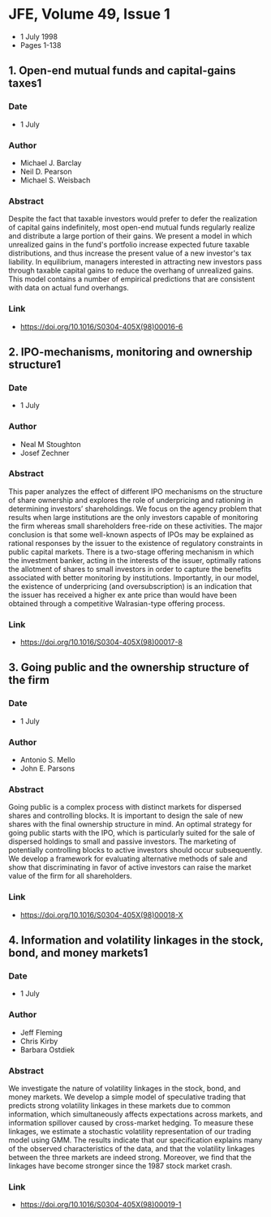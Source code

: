 # JFE, Volume 49, Issue 1
- 1 July 1998
- Pages 1-138

## 1. Open-end mutual funds and capital-gains taxes1
### Date
- 1 July
### Author
- Michael J. Barclay
- Neil D. Pearson
- Michael S. Weisbach
### Abstract
Despite the fact that taxable investors would prefer to defer the realization of capital gains indefinitely, most open-end mutual funds regularly realize and distribute a large portion of their gains. We present a model in which unrealized gains in the fund's portfolio increase expected future taxable distributions, and thus increase the present value of a new investor's tax liability. In equilibrium, managers interested in attracting new investors pass through taxable capital gains to reduce the overhang of unrealized gains. This model contains a number of empirical predictions that are consistent with data on actual fund overhangs.
### Link
- https://doi.org/10.1016/S0304-405X(98)00016-6

## 2. IPO-mechanisms, monitoring and ownership structure1
### Date
- 1 July
### Author
- Neal M Stoughton
- Josef Zechner
### Abstract
This paper analyzes the effect of different IPO mechanisms on the structure of share ownership and explores the role of underpricing and rationing in determining investors’ shareholdings. We focus on the agency problem that results when large institutions are the only investors capable of monitoring the firm whereas small shareholders free-ride on these activities. The major conclusion is that some well-known aspects of IPOs may be explained as rational responses by the issuer to the existence of regulatory constraints in public capital markets. There is a two-stage offering mechanism in which the investment banker, acting in the interests of the issuer, optimally rations the allotment of shares to small investors in order to capture the benefits associated with better monitoring by institutions. Importantly, in our model, the existence of underpricing (and oversubscription) is an indication that the issuer has received a higher ex ante price than would have been obtained through a competitive Walrasian-type offering process.
### Link
- https://doi.org/10.1016/S0304-405X(98)00017-8

## 3. Going public and the ownership structure of the firm
### Date
- 1 July
### Author
- Antonio S. Mello
- John E. Parsons
### Abstract
Going public is a complex process with distinct markets for dispersed shares and controlling blocks. It is important to design the sale of new shares with the final ownership structure in mind. An optimal strategy for going public starts with the IPO, which is particularly suited for the sale of dispersed holdings to small and passive investors. The marketing of potentially controlling blocks to active investors should occur subsequently. We develop a framework for evaluating alternative methods of sale and show that discriminating in favor of active investors can raise the market value of the firm for all shareholders.
### Link
- https://doi.org/10.1016/S0304-405X(98)00018-X

## 4. Information and volatility linkages in the stock, bond, and money markets1
### Date
- 1 July
### Author
- Jeff Fleming
- Chris Kirby
- Barbara Ostdiek
### Abstract
We investigate the nature of volatility linkages in the stock, bond, and money markets. We develop a simple model of speculative trading that predicts strong volatility linkages in these markets due to common information, which simultaneously affects expectations across markets, and information spillover caused by cross-market hedging. To measure these linkages, we estimate a stochastic volatility representation of our trading model using GMM. The results indicate that our specification explains many of the observed characteristics of the data, and that the volatility linkages between the three markets are indeed strong. Moreover, we find that the linkages have become stronger since the 1987 stock market crash.
### Link
- https://doi.org/10.1016/S0304-405X(98)00019-1

